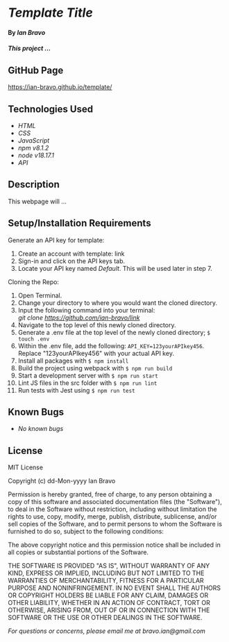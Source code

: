 # _Template Title_

#### By _**Ian Bravo**_

#### _This project ..._

## GitHub Page ##

https://ian-bravo.github.io/template/


## Technologies Used

* _HTML_
* _CSS_
* _JavaScript_
* _npm v8.1.2_
* _node v18.17.1_
* _API_


## Description

This webpage will ... 

## Setup/Installation Requirements

Generate an API key for template:
1. Create an account with template: link
2. Sign-in and click on the API keys tab.
3. Locate your API key named _Default_. This will be used later in step 7.

Cloning the Repo:
1. Open Terminal.
2. Change your directory to where you would want the cloned directory.
3. Input the following command into your terminal:  
 _git clone https://github.com/ian-bravo/link_
4. Navigate to the top level of this newly cloned directory.
5. Generate a .env file at the top level of the newly cloned directory; `$ touch .env`
6. Within the .env file, add the following: `API_KEY=123yourAPIkey456`. Replace "123yourAPIkey456" with your actual API key.
7. Install all packages with `$ npm install`
8. Build the project using webpack with `$ npm run build`
9. Start a development server with `$ npm run start`
10. Lint JS files in the src folder with `$ npm run lint`
11. Run tests with Jest using `$ npm run test`


## Known Bugs

* _No known bugs_


## License

MIT License  

Copyright (c) dd-Mon-yyyy Ian Bravo  

Permission is hereby granted, free of charge, to any person obtaining a copy of this software and associated documentation files (the "Software"), to deal in the Software without restriction, including without limitation the rights to use, copy, modify, merge, publish, distribute, sublicense, and/or sell copies of the Software, and to permit persons to whom the Software is furnished to do so, subject to the following conditions:  

The above copyright notice and this permission notice shall be included in all copies or substantial portions of the Software.  

THE SOFTWARE IS PROVIDED "AS IS", WITHOUT WARRANTY OF ANY KIND, EXPRESS OR IMPLIED, INCLUDING BUT NOT LIMITED TO THE WARRANTIES OF MERCHANTABILITY, FITNESS FOR A PARTICULAR PURPOSE AND NONINFRINGEMENT. IN NO EVENT SHALL THE AUTHORS OR COPYRIGHT HOLDERS BE LIABLE FOR ANY CLAIM, DAMAGES OR OTHER LIABILITY, WHETHER IN AN ACTION OF CONTRACT, TORT OR OTHERWISE, ARISING FROM, OUT OF OR IN CONNECTION WITH THE SOFTWARE OR THE USE OR OTHER DEALINGS IN THE SOFTWARE.



_For questions or concerns, please email me at bravo.ian@gmail.com_
